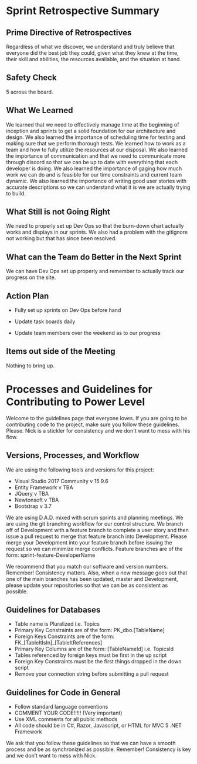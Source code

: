 # Sprint Retrospective Summary

## Prime Directive of Retrospectives

Regardless of what we discover, we understand and truly believe that everyone did the best job they could, given what they knew at the time, their skill and abilities, the resources available, and the situation at hand.

## Safety Check

5 across the board.

## What We Learned

We learned that we need to effectively manage time at the beginning of inception and sprints to get a solid foundation for our architecture and design. We also learned the importance of scheduling time for testing and making sure that we perform thorough tests. We learned how to work as a team and how to fully utilize the resources at our disposal. We also learned the importance of communication and that we need to communicate more through discord so that we can be up to date with everything that each developer is doing. We also learned the importance of gaging how much work we can do and is feasible for our time constraints and current team dynamic. We also learned the importance of writing good user stories with accurate descriptions so we can understand what it is we are actually trying to build.

## What Still is not Going Right

We need to properly set up Dev Ops so that the burn-down chart actually works and displays in our sprints. We also had a problem with the gitignore not working but that has since been resolved.

## What can the Team do Better in the Next Sprint

We can have Dev Ops set up properly and remember to actually track our progress on the site. 

## Action Plan

* Fully set up sprints on Dev Ops before hand

* Update task boards daily

* Update team members over the weekend as to our progress

## Items out side of the Meeting

Nothing to bring up.

# Processes and Guidelines for Contributing to Power Level

Welcome to the guidelines page that everyone loves. If you are going to be contributing code to the project, make sure you follow these guidelines. Please. Nick is a stickler for consistency and we don't want to mess with his flow.

## Versions, Processes, and Workflow

We are using the following tools and versions for this project:

* Visual Studio 2017 Community v 15.9.6
* Entity Framework v TBA
* JQuery v TBA
* Newtonsoft v TBA
* Bootstrap v 3.7

We are using D.A.D. mixed with scrum sprints and planning meetings. We are using the git branching workflow for our control structure. We branch off of Development with a feature branch to complete a user story and then issue a pull request to merge that feature branch into Development. Please merge your Development into your feature branch before issuing the request so we can minimize merge conflicts.
Feature branches are of the form: sprint-feature-DeveloperName

We recommend that you match our software and version numbers. Remember! Consistency matters.
Also, when a new message goes out that one of the main branches has been updated, master and Development, please update your repositories so that we can be as consistent as possible.

## Guidelines for Databases

* Table name is Pluralized i.e. Topics
* Primary Key Constraints are of the form: PK_dbo.[TableName]
* Foreign Keys Constraints are of the form: FK_[TableItIsIn]_[TableItReferences]
* Primary Key Columns are of the form: [TableNameId] i.e. TopicsId
* Tables referenced by foreign keys must be first in the up script
* Foreign Key Constraints must be the first things dropped in the down script
* Remove your connection string before submitting a pull request

## Guidelines for Code in General

* Follow standard language conventions
* COMMENT YOUR CODE!!!!! (Very important)
* Use XML comments for all public methods
* All code should be in C#, Razor, Javascript, or HTML for MVC 5 .NET Framework

We ask that you follow these guidelines so that we can have a smooth process and be as synchronized as possible. Remember! Consistency is key and we don’t want to mess with Nick.
